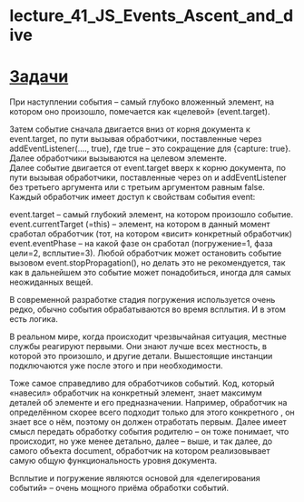 # lecture_41_JS_Events_Ascent_and_dive  
#  [Задачи ](https://github.com/schoolteacherMP/lecture_41_JS_Events_Ascent_and_dive/blob/main/tasks.md)    

При наступлении события – самый глубоко вложенный элемент, на котором оно произошло, помечается как «целевой» (event.target).  

Затем событие сначала двигается вниз от корня документа к event.target, по пути вызывая обработчики, поставленные через addEventListener(...., true), где true – это сокращение для {capture: true}.  
Далее обработчики вызываются на целевом элементе.  
Далее событие двигается от event.target вверх к корню документа, по пути вызывая обработчики, поставленные через on<event> и addEventListener без третьего аргумента или с третьим аргументом равным false.  
Каждый обработчик имеет доступ к свойствам события event:  

event.target – самый глубокий элемент, на котором произошло событие.
event.currentTarget (=this) – элемент, на котором в данный момент сработал обработчик (тот, на котором «висит» конкретный обработчик)
event.eventPhase – на какой фазе он сработал (погружение=1, фаза цели=2, всплытие=3).
Любой обработчик может остановить событие вызовом event.stopPropagation(), но делать это не рекомендуется, так как в дальнейшем это событие может понадобиться, иногда для самых неожиданных вещей.

В современной разработке стадия погружения используется очень редко, обычно события обрабатываются во время всплытия. И в этом есть логика.

В реальном мире, когда происходит чрезвычайная ситуация, местные службы реагируют первыми. Они знают лучше всех местность, в которой это произошло, и другие детали. Вышестоящие инстанции подключаются уже после этого и при необходимости.

Тоже самое справедливо для обработчиков событий. Код, который «навесил» обработчик на конкретный элемент, знает максимум деталей об элементе и его предназначении. Например, обработчик на определённом <td> скорее всего подходит только для этого конкретного <td>, он знает все о нём, поэтому он должен отработать первым. Далее имеет смысл передать обработку события родителю – он тоже понимает, что происходит, но уже менее детально, далее – выше, и так далее, до самого объекта document, обработчик на котором реализовывает самую общую функциональность уровня документа.

Всплытие и погружение являются основой для «делегирования событий» – очень мощного приёма обработки событий. 

